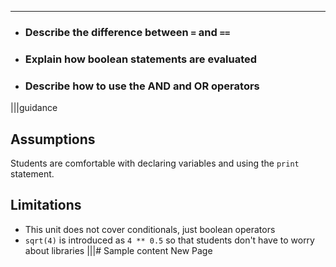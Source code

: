 ----------

* ### Describe the difference between `=` and `==`
* ### Explain how boolean statements are evaluated
* ### Describe how to use the AND and OR operators

|||guidance
## Assumptions
Students are comfortable with declaring variables and using the `print` statement.

## Limitations
* This unit does not cover conditionals, just boolean operators
* `sqrt(4)` is introduced as `4 ** 0.5` so that students don't have to worry about libraries
|||# Sample content New Page